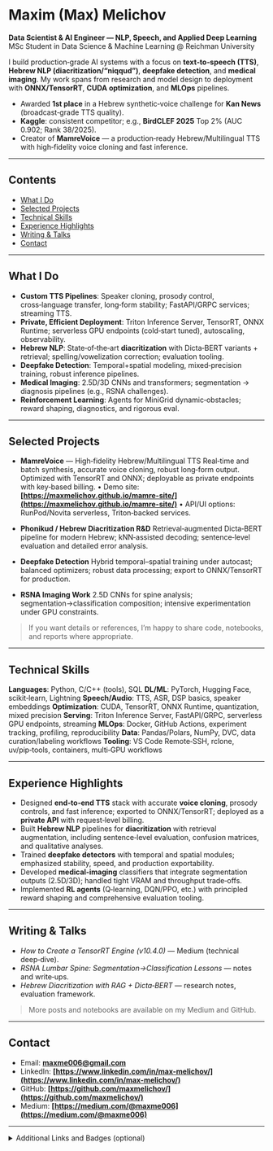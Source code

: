 # Maxim (Max) Melichov

**Data Scientist & AI Engineer — NLP, Speech, and Applied Deep Learning**
MSc Student in Data Science & Machine Learning @ Reichman University

I build production‑grade AI systems with a focus on **text‑to‑speech (TTS)**, **Hebrew NLP (diacritization/“niqqud”)**, **deepfake detection**, and **medical imaging**. My work spans from research and model design to deployment with **ONNX/TensorRT**, **CUDA optimization**, and **MLOps** pipelines.

* Awarded **1st place** in a Hebrew synthetic‑voice challenge for **Kan News** (broadcast‑grade TTS quality).
* **Kaggle**: consistent competitor; e.g., **BirdCLEF 2025** Top 2% (AUC 0.902; Rank 38/2025).
* Creator of **MamreVoice** — a production‑ready Hebrew/Multilingual TTS with high‑fidelity voice cloning and fast inference.

---

## Contents

* [What I Do](#what-i-do)
* [Selected Projects](#selected-projects)
* [Technical Skills](#technical-skills)
* [Experience Highlights](#experience-highlights)
* [Writing & Talks](#writing--talks)
* [Contact](#contact)

---

## What I Do

* **Custom TTS Pipelines**: Speaker cloning, prosody control, cross‑language transfer, long‑form stability; FastAPI/GRPC services; streaming TTS.
* **Private, Efficient Deployment**: Triton Inference Server, TensorRT, ONNX Runtime; serverless GPU endpoints (cold‑start tuned), autoscaling, observability.
* **Hebrew NLP**: State‑of‑the‑art **diacritization** with Dicta‑BERT variants + retrieval; spelling/vowelization correction; evaluation tooling.
* **Deepfake Detection**: Temporal+spatial modeling, mixed‑precision training, robust inference pipelines.
* **Medical Imaging**: 2.5D/3D CNNs and transformers; segmentation → diagnosis pipelines (e.g., RSNA challenges).
* **Reinforcement Learning**: Agents for MiniGrid dynamic‑obstacles; reward shaping, diagnostics, and rigorous eval.

---

## Selected Projects

* **MamreVoice** — High‑fidelity Hebrew/Multilingual TTS
  Real‑time and batch synthesis, accurate voice cloning, robust long‑form output. Optimized with TensorRT and ONNX; deployable as private endpoints with key‑based billing.
  • Demo site: **[https://maxmelichov.github.io/mamre-site/](https://maxmelichov.github.io/mamre-site/)**
  • API/UI options: RunPod/Novita serverless, Triton‑backed services.

* **Phonikud / Hebrew Diacritization R\&D**
  Retrieval‑augmented Dicta‑BERT pipeline for modern Hebrew; kNN‑assisted decoding; sentence‑level evaluation and detailed error analysis.

* **Deepfake Detection**
  Hybrid temporal–spatial training under autocast; balanced optimizers; robust data processing; export to ONNX/TensorRT for production.

* **RSNA Imaging Work**
  2.5D CNNs for spine analysis; segmentation→classification composition; intensive experimentation under GPU constraints.

> If you want details or references, I’m happy to share code, notebooks, and reports where appropriate.

---

## Technical Skills

**Languages**: Python, C/C++ (tools), SQL
**DL/ML**: PyTorch, Hugging Face, scikit‑learn, Lightning
**Speech/Audio**: TTS, ASR, DSP basics, speaker embeddings
**Optimization**: CUDA, TensorRT, ONNX Runtime, quantization, mixed precision
**Serving**: Triton Inference Server, FastAPI/GRPC, serverless GPU endpoints, streaming
**MLOps**: Docker, GitHub Actions, experiment tracking, profiling, reproducibility
**Data**: Pandas/Polars, NumPy, DVC, data curation/labeling workflows
**Tooling**: VS Code Remote‑SSH, rclone, uv/pip‑tools, containers, multi‑GPU workflows

---

## Experience Highlights

* Designed **end‑to‑end TTS** stack with accurate **voice cloning**, prosody controls, and fast inference; exported to ONNX/TensorRT; deployed as a **private API** with request‑level billing.
* Built **Hebrew NLP** pipelines for **diacritization** with retrieval augmentation, including sentence‑level evaluation, confusion matrices, and qualitative analyses.
* Trained **deepfake detectors** with temporal and spatial modules; emphasized stability, speed, and production exportability.
* Developed **medical‑imaging** classifiers that integrate segmentation outputs (2.5D/3D); handled tight VRAM and throughput trade‑offs.
* Implemented **RL agents** (Q‑learning, DQN/PPO, etc.) with principled reward shaping and comprehensive evaluation tooling.

---

## Writing & Talks

* *How to Create a TensorRT Engine (v10.4.0)* — Medium (technical deep‑dive).
* *RSNA Lumbar Spine: Segmentation→Classification Lessons* — notes and write‑ups.
* *Hebrew Diacritization with RAG + Dicta‑BERT* — research notes, evaluation framework.

> More posts and notebooks are available on my Medium and GitHub.

---

## Contact

* Email: **[maxme006@gmail.com](mailto:maxme006@gmail.com)**
* LinkedIn: **[https://www.linkedin.com/in/max-melichov/](https://www.linkedin.com/in/max-melichov/)**
* GitHub: **[https://github.com/maxmelichov/](https://github.com/maxmelichov/)**
* Medium: **[https://medium.com/@maxme006](https://medium.com/@maxme006)**

---

<details>
<summary>Additional Links and Badges (optional)</summary>

* GitHub stats card (public services):

  ![GitHub stats](https://github-readme-stats.vercel.app/api?username=maxmelichov\&show_icons=true)

* Top languages:

  ![Top Langs](https://github-readme-stats.vercel.app/api/top-langs/?username=maxmelichov\&layout=compact)

* Shields examples:

  ![Python](https://img.shields.io/badge/Python-3.10%2B-blue) ![PyTorch](https://img.shields.io/badge/PyTorch-2.x-red) ![TensorRT](https://img.shields.io/badge/TensorRT-10.x-informational) ![ONNX](https://img.shields.io/badge/ONNX-runtime-important) ![Docker](https://img.shields.io/badge/Docker-ready-success)

</details>
